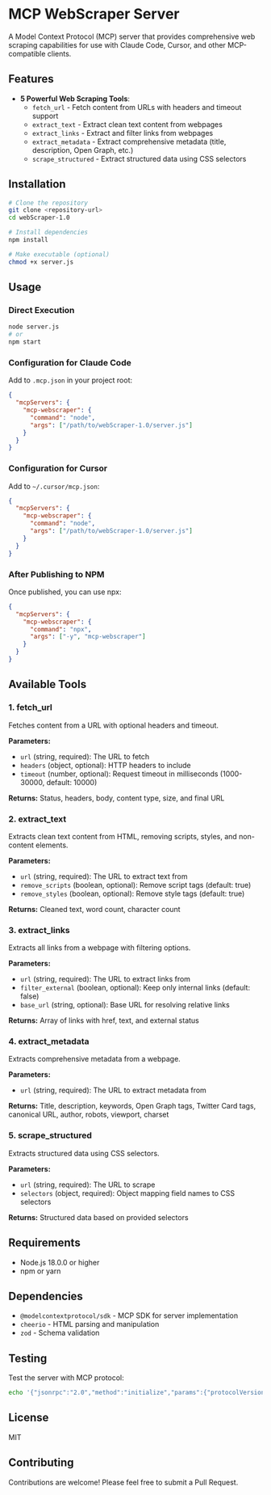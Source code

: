 # MCP WebScraper Server

A Model Context Protocol (MCP) server that provides comprehensive web scraping capabilities for use with Claude Code, Cursor, and other MCP-compatible clients.

## Features

- **5 Powerful Web Scraping Tools**:
  - `fetch_url` - Fetch content from URLs with headers and timeout support
  - `extract_text` - Extract clean text content from webpages
  - `extract_links` - Extract and filter links from webpages
  - `extract_metadata` - Extract comprehensive metadata (title, description, Open Graph, etc.)
  - `scrape_structured` - Extract structured data using CSS selectors

## Installation

```bash
# Clone the repository
git clone <repository-url>
cd webScraper-1.0

# Install dependencies
npm install

# Make executable (optional)
chmod +x server.js
```

## Usage

### Direct Execution
```bash
node server.js
# or
npm start
```

### Configuration for Claude Code

Add to `.mcp.json` in your project root:

```json
{
  "mcpServers": {
    "mcp-webscraper": {
      "command": "node",
      "args": ["/path/to/webScraper-1.0/server.js"]
    }
  }
}
```

### Configuration for Cursor

Add to `~/.cursor/mcp.json`:

```json
{
  "mcpServers": {
    "mcp-webscraper": {
      "command": "node",
      "args": ["/path/to/webScraper-1.0/server.js"]
    }
  }
}
```

### After Publishing to NPM

Once published, you can use npx:

```json
{
  "mcpServers": {
    "mcp-webscraper": {
      "command": "npx",
      "args": ["-y", "mcp-webscraper"]
    }
  }
}
```

## Available Tools

### 1. fetch_url
Fetches content from a URL with optional headers and timeout.

**Parameters:**
- `url` (string, required): The URL to fetch
- `headers` (object, optional): HTTP headers to include
- `timeout` (number, optional): Request timeout in milliseconds (1000-30000, default: 10000)

**Returns:** Status, headers, body, content type, size, and final URL

### 2. extract_text
Extracts clean text content from HTML, removing scripts, styles, and non-content elements.

**Parameters:**
- `url` (string, required): The URL to extract text from
- `remove_scripts` (boolean, optional): Remove script tags (default: true)
- `remove_styles` (boolean, optional): Remove style tags (default: true)

**Returns:** Cleaned text, word count, character count

### 3. extract_links
Extracts all links from a webpage with filtering options.

**Parameters:**
- `url` (string, required): The URL to extract links from
- `filter_external` (boolean, optional): Keep only internal links (default: false)
- `base_url` (string, optional): Base URL for resolving relative links

**Returns:** Array of links with href, text, and external status

### 4. extract_metadata
Extracts comprehensive metadata from a webpage.

**Parameters:**
- `url` (string, required): The URL to extract metadata from

**Returns:** Title, description, keywords, Open Graph tags, Twitter Card tags, canonical URL, author, robots, viewport, charset

### 5. scrape_structured
Extracts structured data using CSS selectors.

**Parameters:**
- `url` (string, required): The URL to scrape
- `selectors` (object, required): Object mapping field names to CSS selectors

**Returns:** Structured data based on provided selectors

## Requirements

- Node.js 18.0.0 or higher
- npm or yarn

## Dependencies

- `@modelcontextprotocol/sdk` - MCP SDK for server implementation
- `cheerio` - HTML parsing and manipulation
- `zod` - Schema validation

## Testing

Test the server with MCP protocol:

```bash
echo '{"jsonrpc":"2.0","method":"initialize","params":{"protocolVersion":"2024-11-05","capabilities":{},"clientInfo":{"name":"test","version":"1.0.0"}},"id":1}' | node server.js
```

## License

MIT

## Contributing

Contributions are welcome! Please feel free to submit a Pull Request.